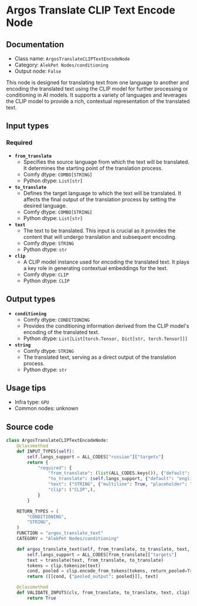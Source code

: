 # Argos Translate CLIP Text Encode Node
## Documentation
- Class name: `ArgosTranslateCLIPTextEncodeNode`
- Category: `AlekPet Nodes/conditioning`
- Output node: `False`

This node is designed for translating text from one language to another and encoding the translated text using the CLIP model for further processing or conditioning in AI models. It supports a variety of languages and leverages the CLIP model to provide a rich, contextual representation of the translated text.
## Input types
### Required
- **`from_translate`**
    - Specifies the source language from which the text will be translated. It determines the starting point of the translation process.
    - Comfy dtype: `COMBO[STRING]`
    - Python dtype: `List[str]`
- **`to_translate`**
    - Defines the target language to which the text will be translated. It affects the final output of the translation process by setting the desired language.
    - Comfy dtype: `COMBO[STRING]`
    - Python dtype: `List[str]`
- **`text`**
    - The text to be translated. This input is crucial as it provides the content that will undergo translation and subsequent encoding.
    - Comfy dtype: `STRING`
    - Python dtype: `str`
- **`clip`**
    - A CLIP model instance used for encoding the translated text. It plays a key role in generating contextual embeddings for the text.
    - Comfy dtype: `CLIP`
    - Python dtype: `CLIP`
## Output types
- **`conditioning`**
    - Comfy dtype: `CONDITIONING`
    - Provides the conditioning information derived from the CLIP model's encoding of the translated text.
    - Python dtype: `List[List[torch.Tensor, Dict[str, torch.Tensor]]]`
- **`string`**
    - Comfy dtype: `STRING`
    - The translated text, serving as a direct output of the translation process.
    - Python dtype: `str`
## Usage tips
- Infra type: `GPU`
- Common nodes: unknown


## Source code
```python
class ArgosTranslateCLIPTextEncodeNode:
    @classmethod
    def INPUT_TYPES(self):
        self.langs_support = ALL_CODES["russian"]["targets"]
        return {
            "required": {
                "from_translate": (list(ALL_CODES.keys()), {"default": "russian"}),
                "to_translate": (self.langs_support, {"default": "english"}),
                "text": ("STRING", {"multiline": True, "placeholder": "Input text"}),
                "clip": ("CLIP",),
            }
        }

    RETURN_TYPES = (
        "CONDITIONING",
        "STRING",
    )
    FUNCTION = "argos_translate_text"
    CATEGORY = "AlekPet Nodes/conditioning"

    def argos_translate_text(self, from_translate, to_translate, text, clip):
        self.langs_support = ALL_CODES[from_translate]["targets"]
        text = translate(text, from_translate, to_translate)
        tokens = clip.tokenize(text)
        cond, pooled = clip.encode_from_tokens(tokens, return_pooled=True)
        return ([[cond, {"pooled_output": pooled}]], text)

    @classmethod
    def VALIDATE_INPUTS(cls, from_translate, to_translate, text, clip):
        return True

```
